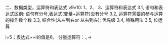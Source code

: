二、数据类型，运算符和表达式
v9v10: 1、2、
3、运算符和表达式
  3.1, 语句和表达式区别: 语句有分号,表达式(变量+运算符)没有分号
  3.2, 运算符需要的参与运算的操作数个数
  3.3, 结合性(从左到右or 从右到左); 优先级
  3.4, 特殊用法
  3.5, 位运算

i=5；表达式++i的值是6。
 分量运算符：.,->
